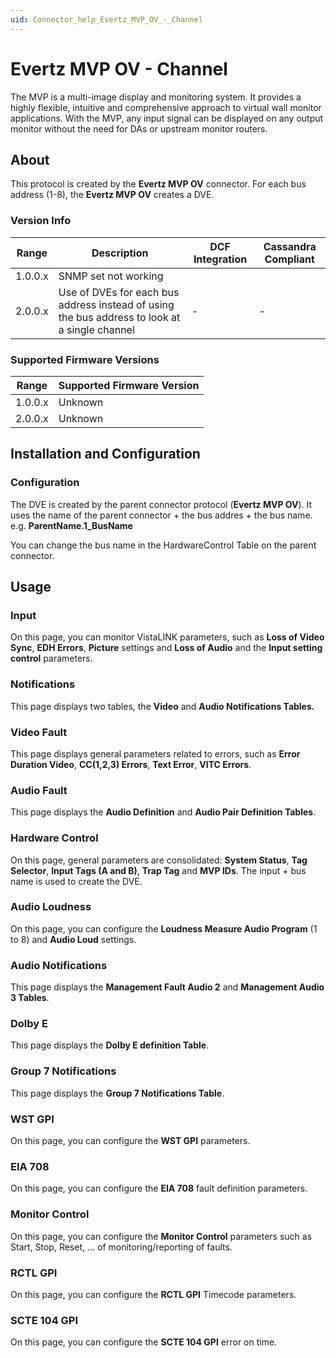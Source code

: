 ```yaml
---
uid: Connector_help_Evertz_MVP_OV_-_Channel
---
```


# Evertz MVP OV - Channel

The MVP is a multi-image display and monitoring system. It provides a highly flexible, intuitive and comprehensive approach to virtual wall monitor applications. With the MVP, any input signal can be displayed on any output monitor without the need for DAs or upstream monitor routers.

## About

This protocol is created by the **Evertz MVP OV** connector. For each bus address (1-8), the **Evertz MVP OV** creates a DVE.

### Version Info

| Range     | Description                                                                               | DCF Integration     | Cassandra Compliant     |
|------------------|--------------------------------------------------------------------------------------------|---------------------|-------------------------|
| 1.0.0.x          | SNMP set not working                                                                       |                     |                         |
| 2.0.0.x          | Use of DVEs for each bus address instead of using the bus address to look at a single channel | -                   | -                       |

### Supported Firmware Versions

| Range | Supported Firmware Version |
|------------------|-----------------------------|
| 1.0.0.x          | Unknown                     |
| 2.0.0.x          | Unknown                     |

## Installation and Configuration

### Configuration

The DVE is created by the parent connector protocol (**Evertz MVP OV**). It uses the name of the parent connector + the bus addres + the bus name.
e.g. **ParentName.1_BusName**

You can change the bus name in the HardwareControl Table on the parent connector.

## Usage

### Input

On this page, you can monitor VistaLINK parameters, such as **Loss of Video Sync**, **EDH Errors**, **Picture** settings and **Loss of Audio** and the **Input setting control** parameters.

### Notifications

This page displays two tables, the **Video** and **Audio Notifications Tables.**

### Video Fault

This page displays general parameters related to errors, such as **Error Duration Video**, **CC(1,2,3) Errors**, **Text Error**, **VITC Errors**.

### Audio Fault

This page displays the **Audio Definition** and **Audio Pair Definition Tables**.

### Hardware Control

On this page, general parameters are consolidated: **System Status**, **Tag Selector**, **Input Tags (A and B)**, **Trap Tag** and **MVP IDs**. The input + bus name is used to create the DVE.

### Audio Loudness

On this page, you can configure the **Loudness Measure Audio Program** (1 to 8) and **Audio Loud** settings.

### Audio Notifications

This page displays the **Management Fault Audio 2** and **Management Audio 3 Tables**.

### Dolby E

This page displays the **Dolby E definition Table**.

### Group 7 Notifications

This page displays the **Group 7 Notifications Table**.

### WST GPI

On this page, you can configure the **WST GPI** parameters.

### EIA 708

On this page, you can configure the **EIA 708** fault definition parameters.

### Monitor Control

On this page, you can configure the **Monitor Control** parameters such as Start, Stop, Reset, ... of monitoring/reporting of faults.

### RCTL GPI

On this page, you can configure the **RCTL GPI** Timecode parameters.

### SCTE 104 GPI

On this page, you can configure the **SCTE 104 GPI** error on time.
